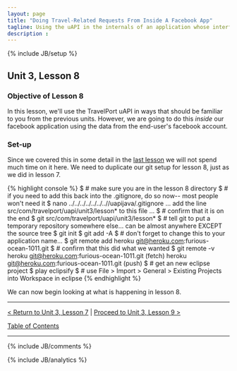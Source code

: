 ```yaml
---
layout: page
title: "Doing Travel-Related Requests From Inside A Facebook App"
tagline: Using the uAPI in the internals of an application whose interface is viewed through Facebook.
description :
---
```

{% include JB/setup %}

## Unit 3, Lesson 8

### Objective of Lesson 8

In this lesson, we'll use the TravelPort uAPI in ways that should be familiar to you from the previous units.  However,
we are going to do this _inside_ our facebook application using the data from the end-user's facebook account.

### Set-up

Since we covered this in some detail in the [last lesson](lesson_3-7.html) we will not spend much time on it here. We need 
to duplicate our git setup for lesson 8, just as we did in lesson 7.  

{% highlight console %}
$ # make sure you are in the lesson 8 directory
$ # if you need to add this back into the .gitignore, do so now-- most people won't need it
$ nano ../../../../../../..//uapijava/.gitignore
... add the line src/com/travelport/uapi/unit3/lesson* to this file ...
$ # confirm that it is on the end 
$ git
src/com/travelport/uapi/unit3/lesson*
$ # tell git to put a temporary repository somewhere else... can be almost anywhere EXCEPT the source tree
$ git init 
$ git add -A
$ # don't forget to change this to your application name...
$ git remote add heroku git@heroku.com:furious-ocean-1011.git
$ # confirm that this did what we wanted
$ git remote -v
heroku	git@heroku.com:furious-ocean-1011.git (fetch)
heroku	git@heroku.com:furious-ocean-1011.git (push)
$ # get an new eclipse project
$ play eclipsify
$ # use File > Import > General > Existing Projects into Workspace in eclipse
{% endhighlight %}

We can now begin looking at what is happening in lesson 8.



----------------------

[< Return to Unit 3, Lesson 7](lesson_3-7.html) | [Proceed to Unit 3, Lesson 9 >](lesson_3-9.html)

[Table of Contents](index.html)
<hr>

{% include JB/comments %}

{% include JB/analytics %}

